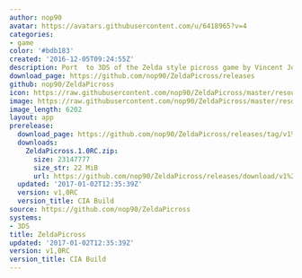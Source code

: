 ```yaml
---
author: nop90
avatar: https://avatars.githubusercontent.com/u/6418965?v=4
categories:
- game
color: '#bdb183'
created: '2016-12-05T09:24:55Z'
description: Port  to 3DS of the Zelda style picross game by Vincent Joiullat
download_page: https://github.com/nop90/ZeldaPicross/releases
github: nop90/ZeldaPicross
icon: https://raw.githubusercontent.com/nop90/ZeldaPicross/master/resources/icon.png
image: https://raw.githubusercontent.com/nop90/ZeldaPicross/master/resources/banner.png
image_length: 6202
layout: app
prerelease:
  download_page: https://github.com/nop90/ZeldaPicross/releases/tag/v1%2C0RC
  downloads:
    ZeldaPicross.1.0RC.zip:
      size: 23147777
      size_str: 22 MiB
      url: https://github.com/nop90/ZeldaPicross/releases/download/v1%2C0RC/ZeldaPicross.1.0RC.zip
  updated: '2017-01-02T12:35:39Z'
  version: v1,0RC
  version_title: CIA Build
source: https://github.com/nop90/ZeldaPicross
systems:
- 3DS
title: ZeldaPicross
updated: '2017-01-02T12:35:39Z'
version: v1,0RC
version_title: CIA Build
---
```

